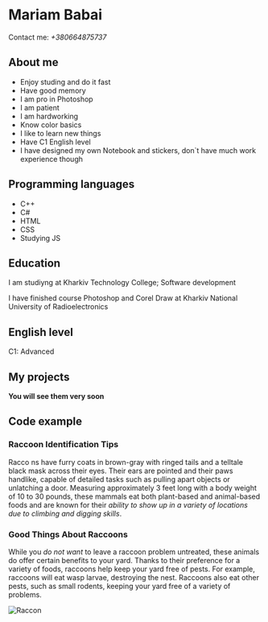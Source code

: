 
# Mariam Babai


Contact me: *+380664875737*

## About me<br/>
- Enjoy studing and do it fast
- Have good memory
- I am pro in Photoshop
- I am patient
- I am hardworking
- Know color basics
- I like to learn new things
- Have C1 English level
- I have designed my own Notebook and stickers, don`t have much work experience though
## Programming languages<br/>
* C++
* C#
* HTML
* CSS
* Studying JS
## Education<br/>
I am studiyng at Kharkiv Technology College; Software development

I have finished course Photoshop and Corel Draw at Kharkiv National University of Radioelectronics

## English level<br/>
C1: Advanced

## My projects<br/>
**You will see them very soon**

## Code example<br/>
### Raccoon Identification Tips
Racco ns have furry coats in brown-gray with ringed tails and a telltale black mask across their eyes. Their ears are pointed and their paws handlike, capable of detailed tasks such as pulling apart objects or unlatching a door. Measuring approximately 3 feet long with a body weight of 10 to 30 pounds, these mammals eat both plant-based and animal-based foods and are known for their _ability to show up in a variety of locations due to climbing and digging skills_.

### Good Things About Raccoons
While you _do not want_ to leave a raccoon problem untreated, these animals do offer certain benefits to your yard. Thanks to their preference for a variety of foods, raccoons help keep your yard free of pests. For example, raccoons will eat wasp larvae, destroying the nest. Raccoons also eat other pests, such as small rodents, keeping your yard free of a variety of problems.

![Raccon](https://cdn.abcotvs.com/dip/images/5300323_051419-wls-zombie-raccoons-5-vid.jpg?w=1600)






